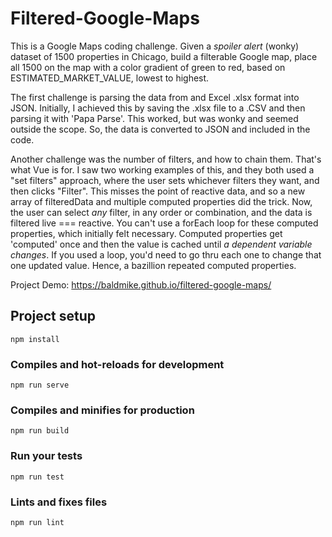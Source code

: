 # Filtered-Google-Maps

This is a Google Maps coding challenge. Given a *spoiler alert* (wonky) dataset of 1500 properties in Chicago, build a filterable Google map, place all 1500 on the map with a color gradient of green to red, based on ESTIMATED_MARKET_VALUE, lowest to highest. 

The first challenge is parsing the data from and Excel .xlsx format into JSON. Initially, I achieved this by saving the .xlsx file to a .CSV and then parsing it with 'Papa Parse'. This worked, but was wonky and seemed outside the scope. So, the data is converted to JSON and included in the code.

Another challenge was the number of filters, and how to chain them. That's what Vue is for. I saw two working examples of this, and they both used a "set filters" approach, where the user sets whichever filters they want, and then clicks "Filter".  This misses the point of reactive data, and so a new array of filteredData and multiple computed properties did the trick. Now, the user can select *any* filter, in any order or combination, and the data is filtered live === reactive. You can't use a forEach loop for these computed properties, which initially felt necessary. Computed properties get 'computed' once and then the value is cached until *a dependent variable changes*. If you used a loop, you'd need to go thru each one to change that one updated value. Hence, a bazillion repeated computed properties.

Project Demo: https://baldmike.github.io/filtered-google-maps/

## Project setup
```
npm install
```

### Compiles and hot-reloads for development
```
npm run serve
```

### Compiles and minifies for production
```
npm run build
```

### Run your tests
```
npm run test
```

### Lints and fixes files
```
npm run lint
```
